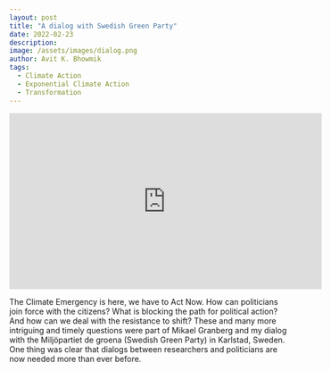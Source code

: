 ```yaml
---
layout: post
title: "A dialog with Swedish Green Party"
date: 2022-02-23
description: 
image: /assets/images/dialog.png
author: Avit K. Bhowmik
tags: 
  - Climate Action
  - Exponential Climate Action
  - Transformation
---
```


<iframe width="560" height="315" src="https://www.youtube.com/embed/wPUysNLr7jc" frameborder="0" allow="accelerometer; autoplay; clipboard-write; encrypted-media; gyroscope; picture-in-picture" allowfullscreen></iframe>

The Climate Emergency is here, we have to Act Now. How can politicians join force with the citizens? What is blocking the path for political action? And how can we deal with the resistance to shift? These and many more intriguing and timely questions were part of Mikael Granberg and my dialog with the Miljöpartiet de groena (Swedish Green Party) in Karlstad, Sweden. One thing was clear that dialogs between researchers and politicians are now needed more than ever before.